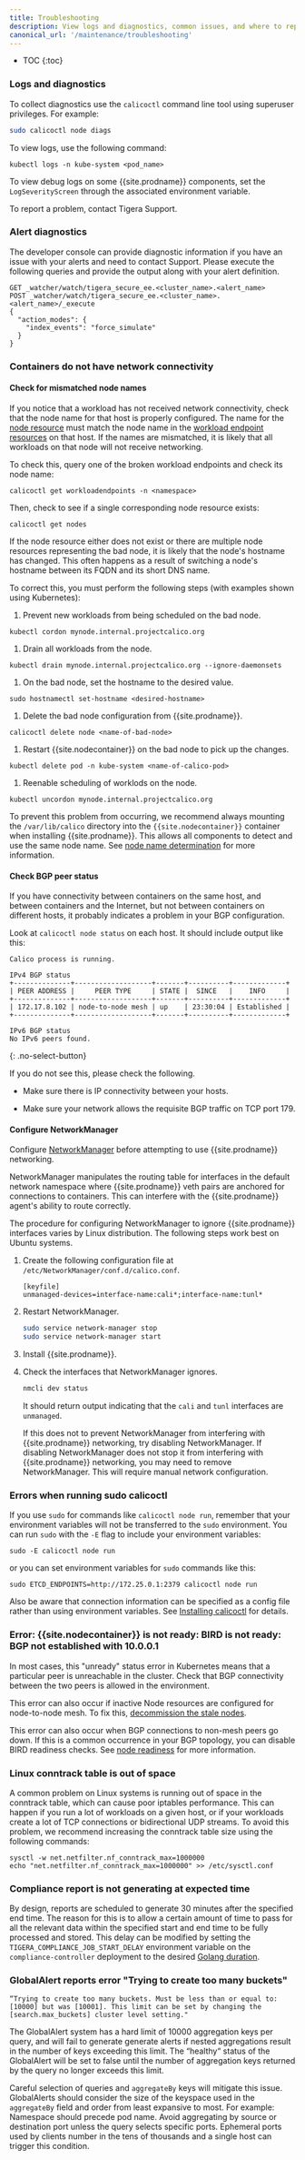 ```yaml
---
title: Troubleshooting
description: View logs and diagnostics, common issues, and where to report issues in github.
canonical_url: '/maintenance/troubleshooting'
---
```


* TOC
{:toc}

### Logs and diagnostics

To collect diagnostics use the `calicoctl` command line tool using superuser privileges. For example:

```bash
sudo calicoctl node diags
```

To view logs, use the following command:

`kubectl logs -n kube-system <pod_name>`

To view debug logs on some {{site.prodname}} components, set the `LogSeverityScreen` through the associated environment variable.


To report a problem, contact Tigera Support.

### Alert diagnostics

The developer console can provide diagnostic information if you
have an issue with your alerts and need to contact Support. Please
execute the following queries and provide the output along with your
alert definition.

```
GET _watcher/watch/tigera_secure_ee.<cluster_name>.<alert_name>
POST _watcher/watch/tigera_secure_ee.<cluster_name>.<alert_name>/_execute
{
  "action_modes": {
    "index_events": "force_simulate"
  }
}
```

### Containers do not have network connectivity

#### Check for mismatched node names

If you notice that a workload has not received network connectivity, check
that the node name for that host is properly configured. The name for the [node resource](../reference/resources/node) must match
the node name in the [workload endpoint resources](../reference/resources/workloadendpoint) on that host. If the names are mismatched,
it is likely that all workloads on that node will not receive networking.

To check this, query one of the broken workload endpoints and check its node name:

	calicoctl get workloadendpoints -n <namespace>

Then, check to see if a single corresponding node resource exists:

	calicoctl get nodes

If the node resource either does not exist or there are multiple node resources representing the bad node, it is likely that the node's hostname has changed. This often happens
as a result of switching a node's hostname between its FQDN and its short DNS name.

To correct this, you must perform the following steps (with examples shown using Kubernetes):

1. Prevent new workloads from being scheduled on the bad node.
```
kubectl cordon mynode.internal.projectcalico.org
```
1. Drain all workloads from the node.
```
kubectl drain mynode.internal.projectcalico.org --ignore-daemonsets
```
1. On the bad node, set the hostname to the desired value.
```
sudo hostnamectl set-hostname <desired-hostname>
```
1. Delete the bad node configuration from {{site.prodname}}.
```
calicoctl delete node <name-of-bad-node>
```
1. Restart {{site.nodecontainer}} on the bad node to pick up the changes.
```
kubectl delete pod -n kube-system <name-of-calico-pod>
```
1. Reenable scheduling of worklods on the node.
```
kubectl uncordon mynode.internal.projectcalico.org
```

To prevent this problem from occurring, we recommend always mounting the `/var/lib/calico` directory into the `{{site.nodecontainer}}`
container when installing {{site.prodname}}. This allows all components to detect and use the same node name. See
[node name determination](../reference/node/configuration#node-name-determination) for more information.

#### Check BGP peer status

If you have connectivity between containers on the same host, and between
containers and the Internet, but not between containers on different hosts, it
probably indicates a problem in your BGP configuration.

Look at `calicoctl node status` on each host.  It should include output like this:

```
Calico process is running.

IPv4 BGP status
+--------------+-------------------+-------+----------+-------------+
| PEER ADDRESS |     PEER TYPE     | STATE |  SINCE   |    INFO     |
+--------------+-------------------+-------+----------+-------------+
| 172.17.8.102 | node-to-node mesh | up    | 23:30:04 | Established |
+--------------+-------------------+-------+----------+-------------+

IPv6 BGP status
No IPv6 peers found.
```
{: .no-select-button}

If you do not see this, please check the following.

- Make sure there is IP connectivity between your hosts.

- Make sure your network allows the requisite BGP traffic on TCP port 179.

#### Configure NetworkManager

Configure [NetworkManager](https://help.ubuntu.com/community/NetworkManager) before
attempting to use {{site.prodname}} networking.

NetworkManager manipulates the routing table for interfaces in the default network
namespace where {{site.prodname}} veth pairs are anchored for connections to containers.
This can interfere with the {{site.prodname}} agent's ability to route correctly.

The procedure for configuring NetworkManager to ignore {{site.prodname}} interfaces
varies by Linux distribution. The following steps work best on Ubuntu systems.

1. Create the following configuration file at `/etc/NetworkManager/conf.d/calico.conf`.

   ```
   [keyfile]
   unmanaged-devices=interface-name:cali*;interface-name:tunl*
   ```

1. Restart NetworkManager.

   ```bash
   sudo service network-manager stop
   sudo service network-manager start
   ```

1. Install {{site.prodname}}.

1. Check the interfaces that NetworkManager ignores.

   ```bash
   nmcli dev status
   ```

   It should return output indicating that the `cali` and `tunl` interfaces
   are `unmanaged`.

   If this does not to prevent NetworkManager from interfering with {{site.prodname}} networking, try disabling NetworkManager. If disabling NetworkManager does not stop it from interfering with {{site.prodname}} networking, you may need to remove NetworkManager. This will require manual network configuration.


### Errors when running sudo calicoctl

If you use `sudo` for commands like `calicoctl node run`, remember that your environment variables will not be transferred to the `sudo` environment.  You can run `sudo` with the `-E` flag to include your environment variables:

```shell
sudo -E calicoctl node run
```

or you can set environment variables for `sudo` commands like this:

```shell
sudo ETCD_ENDPOINTS=http://172.25.0.1:2379 calicoctl node run
```

Also be aware that connection information can be specified as a config file rather than using environment variables.  See [Installing calicoctl](../getting-started/calicoctl/install)
for details.

### Error: {{site.nodecontainer}} is not ready: BIRD is not ready: BGP not established with 10.0.0.1

In most cases, this "unready" status error in Kubernetes means that a particular peer is unreachable in the cluster. Check that BGP connectivity between the two peers is allowed in the environment.

This error can also occur if inactive Node resources are configured for node-to-node mesh. To fix this, [decommission the stale nodes](../maintenance/decommissioning-a-node).

This error can also occur when BGP connections to non-mesh peers go down. If this is a common occurrence in your BGP topology, you can disable BIRD readiness checks. See [node readiness]({{site.baseurl}}/reference/node/configuration#node-readiness)
for more information.

### Linux conntrack table is out of space

A common problem on Linux systems is running out of space in the conntrack table, which can cause poor iptables performance. This can
happen if you run a lot of workloads on a given host, or if your workloads create a lot of TCP connections or bidirectional UDP streams. To avoid this problem, we recommend increasing the conntrack table size using the following commands:

    sysctl -w net.netfilter.nf_conntrack_max=1000000
    echo "net.netfilter.nf_conntrack_max=1000000" >> /etc/sysctl.conf

### Compliance report is not generating at expected time

By design, reports are scheduled to generate 30 minutes after the specified end time. The reason for this is to allow a certain amount of
time to pass for all the relevant data within the specified start and end time to be fully processed and stored. This delay can be modified
by setting the `TIGERA_COMPLIANCE_JOB_START_DELAY` environment variable on the `compliance-controller` deployment to the
desired [Golang duration](https://godoc.org/time#Duration).

### GlobalAlert reports error "Trying to create too many buckets"

```
“Trying to create too many buckets. Must be less than or equal to: [10000] but was [10001]. This limit can be set by changing the [search.max_buckets] cluster level setting."
```

The GlobalAlert system has a hard limit of 10000 aggregation keys per
query, and will fail to generate generate alerts if nested aggregations
result in the number of keys exceeding this limit.  The “healthy“ status
of the GlobalAlert will be set to false until the number of aggregation
keys returned by the query no longer exceeds this limit.

Careful selection of queries and `aggregateBy` keys will mitigate this issue.
GlobalAlerts should consider the size of the keyspace used in the
`aggregateBy` field and order from least expansive to most. For example:
Namespace should precede pod name. Avoid aggregating by source or destination
port unless the query selects specific ports. Ephemeral ports used by clients
number in the tens of thousands and a single host can trigger this condition.
